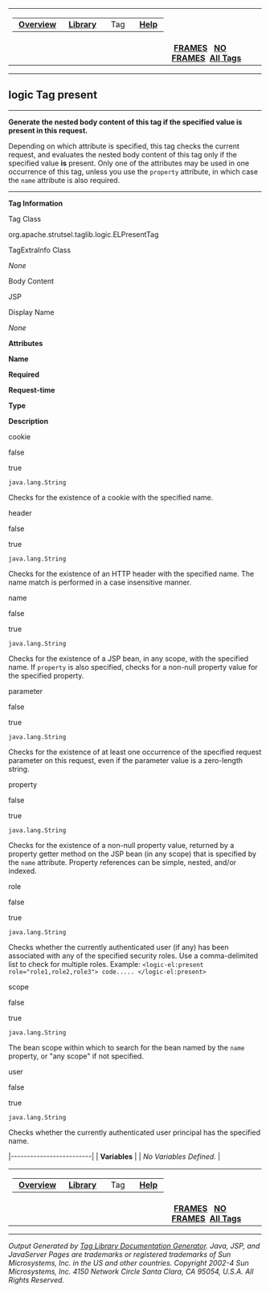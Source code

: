 <span id="navbar_top"></span>

<table>
<colgroup>
<col width="50%" />
<col width="50%" />
</colgroup>
<tbody>
<tr class="odd">
<td align="left"><span id="navbar_top_firstrow"></span>
<table>
<tbody>
<tr class="odd">
<td align="left"> <a href="../overview-summary.html.md"><strong>Overview</strong></a> </td>
<td align="left"> <a href="tld-summary.html.md"><strong>Library</strong></a> </td>
<td align="left">  Tag  </td>
<td align="left"> <a href="../help-doc.html.md"><strong>Help</strong></a> </td>
</tr>
</tbody>
</table></td>
<td align="left"></td>
</tr>
<tr class="even">
<td align="left"></td>
<td align="left"> <a href="../index.html.md"><strong>FRAMES</strong></a>   <a href="present.html"><strong>NO FRAMES</strong></a> 
<a href="../alltags-noframe.html.md"><strong>All Tags</strong></a></td>
</tr>
</tbody>
</table>

------------------------------------------------------------------------

logic
 Tag present
------------

------------------------------------------------------------------------

**Generate the nested body content of this tag if the specified value is present in this request.**

Depending on which attribute is specified, this tag checks the current request, and evaluates the nested body content of this tag only if the specified value **is** present. Only one of the attributes may be used in one occurrence of this tag, unless you use the `property` attribute, in which case the `name` attribute is also required.

------------------------------------------------------------------------

**Tag Information**

Tag Class

org.apache.strutsel.taglib.logic.ELPresentTag

TagExtraInfo Class

*None*

Body Content

JSP

Display Name

*None*

**Attributes**

**Name**

**Required**

**Request-time**

**Type**

**Description**

cookie

false

true

`java.lang.String`

Checks for the existence of a cookie with the specified name.

header

false

true

`java.lang.String`

Checks for the existence of an HTTP header with the specified name. The name match is performed in a case insensitive manner.

name

false

true

`java.lang.String`

Checks for the existence of a JSP bean, in any scope, with the specified name. If `property` is also specified, checks for a non-null property value for the specified property.

parameter

false

true

`java.lang.String`

Checks for the existence of at least one occurrence of the specified request parameter on this request, even if the parameter value is a zero-length string.

property

false

true

`java.lang.String`

Checks for the existence of a non-null property value, returned by a property getter method on the JSP bean (in any scope) that is specified by the `name` attribute. Property references can be simple, nested, and/or indexed.

role

false

true

`java.lang.String`

Checks whether the currently authenticated user (if any) has been associated with any of the specified security roles. Use a comma-delimited list to check for multiple roles. Example: `<logic-el:present role="role1,role2,role3"> code..... </logic-el:present>`

scope

false

true

`java.lang.String`

The bean scope within which to search for the bean named by the `name` property, or "any scope" if not specified.

user

false

true

`java.lang.String`

Checks whether the currently authenticated user principal has the specified name.

|-------------------------|
| **Variables**           |
| *No Variables Defined.* |

 <span id="navbar_bottom"></span>

<table>
<colgroup>
<col width="50%" />
<col width="50%" />
</colgroup>
<tbody>
<tr class="odd">
<td align="left"><span id="navbar_bottom_firstrow"></span>
<table>
<tbody>
<tr class="odd">
<td align="left"> <a href="../overview-summary.html.md"><strong>Overview</strong></a> </td>
<td align="left"> <a href="tld-summary.html.md"><strong>Library</strong></a> </td>
<td align="left">  Tag  </td>
<td align="left"> <a href="../help-doc.html.md"><strong>Help</strong></a> </td>
</tr>
</tbody>
</table></td>
<td align="left"></td>
</tr>
<tr class="even">
<td align="left"></td>
<td align="left"> <a href="../index.html.md"><strong>FRAMES</strong></a>   <a href="present.html"><strong>NO FRAMES</strong></a> 
<a href="../alltags-noframe.html.md"><strong>All Tags</strong></a></td>
</tr>
</tbody>
</table>

------------------------------------------------------------------------

*Output Generated by [Tag Library Documentation Generator](http://taglibrarydoc.dev.java.net/). Java, JSP, and JavaServer Pages are trademarks or registered trademarks of Sun Microsystems, Inc. in the US and other countries. Copyright 2002-4 Sun Microsystems, Inc. 4150 Network Circle Santa Clara, CA 95054, U.S.A. All Rights Reserved.*
